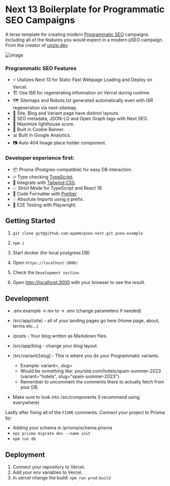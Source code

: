 # Next 13 Boilerplate for Programmatic SEO Campaigns

A terse template for creating modern [Programmatic SEO](https://unzip.dev/0x003-programmatic-seo/) campaigns.
Including all of the features you would expect in a modern pSEO campaign.
From the creator of [unzip.dev](https://unzip.dev?ref=next-pseo).

![image](https://github.com/agamm/pseo-next/assets/1269911/03286ccd-d476-49a7-bd46-3108a33f9ed7)


### Programmatic SEO Features

- ⚡ Utalizes Next 13 for Static Fast Webpage Loading and Deploy on Vercel.
- 🏗️ Use ISR for regenerating infomration on Vercel during runtime.
- 🗺️ Sitemaps and Robots.txt generated automatically even with ISR regeneration via next-sitemap.
- 🏯 Site, Blog and Variant page have distinct layouts.
- 🤖 SEO metadata, JSON-LD and Open Graph tags with Next SEO.
- 💯 Maximize lighthouse score.
- 🍪 Built in Cookie Banner.
- 📊 Built in Google Analytics.
- 📷 Auto 404 Image place holder component.

### Developer experience first:

- 📦 Prisma (Postgres-compatible) for easy DB interaction.
- 🔥 Type checking [TypeScript](https://www.typescriptlang.org).
- 💎 Integrate with [Tailwind CSS](https://tailwindcss.com).
- ✅ Strict Mode for TypeScript and React 18.
- 💖 Code Formatter with [Prettier](https://prettier.io).
- 💡 Absolute Imports using `@` prefix.
- 🧪 E2E Testing with Playwright.


## Getting Started

1. `git clone git@github.com:agamm/pseo-next.git pseo-example`
2. `npm i`
3. Start docker (for local postgress DB)
4. Open `https://localhost:3000/`
5. Check the `Development section`.

4. Open [http://localhost:3000](http://localhost:3000) with your browser to see the result.

## Development

- .env.example -> mv to -> .env (change parameters if needed)
- /src/app/(site) - all of your landing pages go here (Home page, about, terms etc...)
- /posts - Your blog written as Markdown files.
- /src/app/blog - change your blog layout.
- /src/variant/[slug] - This is where you do your Programmatic variants.

  - Example: variant=<topic>, slug=<your modifiers>
  - Would be something like: yoursite.com/hotels/spain-summer-2023 (variant="hotels", slug="spain-summer-2023")
  - Remember to uncomment the comments there to actually fetch from your DB.

- Make sure to look into /src/components (I recommend using <TryImage> everywhere)

Lastly after fixing all of the `FIXME` comments. Connect your project to Prisma by:

- Adding your schema in /prisma/schema.prisma
- `npx prisma migrate dev --name init`
- `npm run db`

## Deployment

1. Connect your repository to Vercel.
2. Add your env variables to Vercel.
3. In vercel change the build:
   `npm run prod:build`
